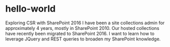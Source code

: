 # hello-world
Exploring CSR with SharePoint 2016
I have been a site collections admin for approximately 4 years, mostly in SharePoint 2010. Our hosted collections have recently been migrated to SharePoint 2016. I want to learn how to leverage JQuery and REST queries to broaden my SharePoint knowledge.
